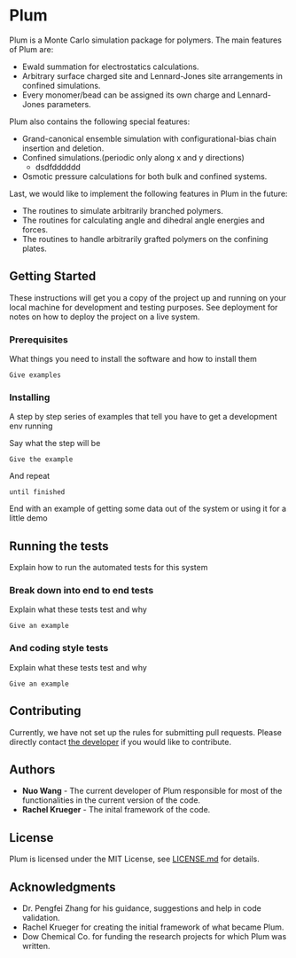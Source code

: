 # Plum

Plum is a Monte Carlo simulation package for polymers. The main features of Plum are:
* Ewald summation for electrostatics calculations.
* Arbitrary surface charged site and Lennard-Jones site arrangements in confined simulations.
* Every monomer/bead can be assigned its own charge and Lennard-Jones parameters.

Plum also contains the following special features:
* Grand-canonical ensemble simulation with configurational-bias chain insertion and deletion.
* Confined simulations.(periodic only along x and y directions)
  * dsdfdddddd
* Osmotic pressure calculations for both bulk and confined systems.

Last, we would like to implement the following features in Plum in the future:
* The routines to simulate arbitrarily branched polymers.
* The routines for calculating angle and dihedral angle energies and forces.
* The routines to handle arbitrarily grafted polymers on the confining plates.


## Getting Started

These instructions will get you a copy of the project up and running on your local machine for development and testing purposes. See deployment for notes on how to deploy the project on a live system.

### Prerequisites

What things you need to install the software and how to install them

```
Give examples
```

### Installing

A step by step series of examples that tell you have to get a development env running

Say what the step will be

```
Give the example
```

And repeat

```
until finished
```

End with an example of getting some data out of the system or using it for a little demo

## Running the tests

Explain how to run the automated tests for this system

### Break down into end to end tests

Explain what these tests test and why

```
Give an example
```

### And coding style tests

Explain what these tests test and why

```
Give an example
```

## Contributing

Currently, we have not set up the rules for submitting pull requests. Please directly contact [the developer](https://github.com/nuowang) if you would like to contribute.

## Authors

* **Nuo Wang** - The current developer of Plum responsible for most of the functionalities in the current version of the code.
* **Rachel Krueger** - The inital framework of the code.

## License

Plum is licensed under the MIT License, see [LICENSE.md](LICENSE.md) for details.

## Acknowledgments

* Dr. Pengfei Zhang for his guidance, suggestions and help in code validation.
* Rachel Krueger for creating the initial framework of what became Plum.
* Dow Chemical Co. for funding the research projects for which Plum was written.
